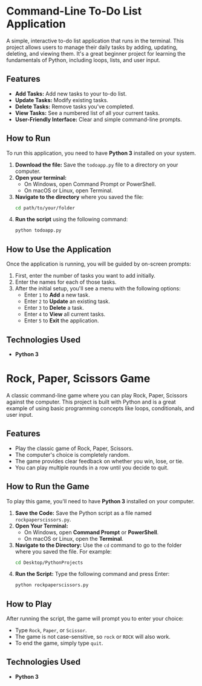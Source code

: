 # Command-Line To-Do List Application

A simple, interactive to-do list application that runs in the terminal. This project allows users to manage their daily tasks by adding, updating, deleting, and viewing them. It's a great beginner project for learning the fundamentals of Python, including loops, lists, and user input.

## Features

* **Add Tasks:** Add new tasks to your to-do list.
* **Update Tasks:** Modify existing tasks.
* **Delete Tasks:** Remove tasks you've completed.
* **View Tasks:** See a numbered list of all your current tasks.
* **User-Friendly Interface:** Clear and simple command-line prompts.

## How to Run

To run this application, you need to have **Python 3** installed on your system.

1.  **Download the file:** Save the `todoapp.py` file to a directory on your computer.
2.  **Open your terminal:**
    * On Windows, open Command Prompt or PowerShell.
    * On macOS or Linux, open Terminal.
3.  **Navigate to the directory** where you saved the file:
    ```bash
    cd path/to/your/folder
    ```
4.  **Run the script** using the following command:
    ```bash
    python todoapp.py
    ```

## How to Use the Application

Once the application is running, you will be guided by on-screen prompts:

1.  First, enter the number of tasks you want to add initially.
2.  Enter the names for each of those tasks.
3.  After the initial setup, you'll see a menu with the following options:
    * Enter `1` to **Add** a new task.
    * Enter `2` to **Update** an existing task.
    * Enter `3` to **Delete** a task.
    * Enter `4` to **View** all current tasks.
    * Enter `5` to **Exit** the application.

## Technologies Used

* **Python 3**






# Rock, Paper, Scissors Game

A classic command-line game where you can play Rock, Paper, Scissors against the computer. This project is built with Python and is a great example of using basic programming concepts like loops, conditionals, and user input.

## Features

* Play the classic game of Rock, Paper, Scissors.
* The computer's choice is completely random.
* The game provides clear feedback on whether you win, lose, or tie.
* You can play multiple rounds in a row until you decide to quit.

## How to Run the Game

To play this game, you'll need to have **Python 3** installed on your computer.

1.  **Save the Code:** Save the Python script as a file named `rockpaperscissors.py`.
2.  **Open Your Terminal:**
    * On Windows, open **Command Prompt** or **PowerShell**.
    * On macOS or Linux, open the **Terminal**.
3.  **Navigate to the Directory:** Use the `cd` command to go to the folder where you saved the file. For example:
    ```bash
    cd Desktop/PythonProjects
    ```
4.  **Run the Script:** Type the following command and press Enter:
    ```bash
    python rockpaperscissors.py
    ```

## How to Play

After running the script, the game will prompt you to enter your choice:

* Type `Rock`, `Paper`, or `Scissor`.
* The game is not case-sensitive, so `rock` or `ROCK` will also work.
* To end the game, simply type `quit`.

## Technologies Used

* **Python 3**
